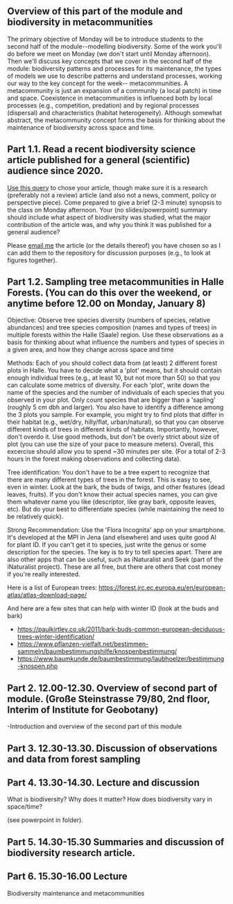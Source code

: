 ## Overview of this part of the module and biodiversity in metacommunities

The primary objective of Monday will be to introduce students to the second half of the module--modelling biodiversity. Some of the work you'll do before we meet on Monday (we don't start until Monday afternoon). Then we'll discuss key concepts that we cover in the second half of the module: biodiversity patterns and processes for its maintenance, the types of models we use to describe patterns and understand processes, working our way to the key concept for the week-- metacommunities. A metacommunity is just an expansion of a community (a local patch) in time and space. Coexistence in metacommunities is influenced both by local processes (e.g., competition, predation) and by regional processes (dispersal) and characteristics (habitat heterogeneity). Although somewhat abstract, the metacommunity concept forms the basis for thinking about the maintenance of biodiversity across space and time. 

## Part 1.1. Read a recent biodiversity science article published for a general (scientific) audience since 2020. 

[Use this query](https://europepmc.org/search?query=%28JOURNAL%3A%22Science%20%28New%20York,%20N.Y.%29%22%20OR%20JOURNAL%3A%22Nature%22%29%20AND%20%28TITLE%3A%22Biodiversity%22%29%20AND%20%28PUB_TYPE%3A%22Journal%20Article%22%20OR%20PUB_TYPE%3A%22article-commentary%22%20OR%20PUB_TYPE%3A%22research-article%22%20OR%20PUB_TYPE%3A%22protocol%22%20OR%20PUB_TYPE%3A%22rapid-communication%22%20OR%20PUB_TYPE%3A%22product-review%22%29%20AND%20%28FIRST_PDATE%3A%5B2020%20TO%202024%5D%29&page=1&sortBy=CITED%2Bdesc) to chose your article, though make sure it is a research (preferably not a review) article (and also not a news, comment, policy or perspective piece). Come prepared to give a brief (2-3 minute) synopsis to the class on Monday afternoon. Your (no slides/powerpoint) summary should include what aspect of biodiversity was studied, what the major contribution of the article was, and why you think it was published for a general audience? 

Please [email me](mailto:shane.blowes@idiv.de) the article (or the details thereof) you have chosen 
so as I can add them to the repository for discussion purposes (e.g., to look at figures together).

## Part 1.2. Sampling tree metacommunities in Halle Forests. (You can do this over the weekend, or anytime before 12.00 on Monday, January 8)

Objective: Observe tree species diversity (numbers of species, relative abundances) and tree species composition (names and types of trees) in multiple forests within the Halle (Saale) region. Use these observations as a basis for thinking about what influence the numbers and types of species in a given area, and how they change across space and time

Methods: Each of you should collect data from (at least) 2 different forest plots in Halle. You have to decide what a 'plot' means, but it should contain enough individual trees (e.g., at least 10, but not more than 50) so that you can calculate some metrics of diversity. For each 'plot', write down the name of the species and the number of individuals of each species that you observed in your plot. Only count species that are bigger than a 'sapling' (roughly 5 cm dbh and larger). You also have to identify a difference among the 3 plots you sample.  For example, you might try to find plots that differ in their habitat (e.g., wet/dry, hilly/flat, urban/natural), so that you can observe different kinds of trees in different kinds of habitats. Importantly, however, don't overdo it. Use good methods, but don't be overly strict about size of plot (you can use the size of your pace to measure meters).  Overall, this excercise should allow you to spend ~30 minutes per site. (For a total of 2-3 hours in the forest making observations and collecting data). 

Tree identification: You don't have to be a tree expert to recognize that there are many different types of trees in the forest. This is easy to see, even in winter.  Look at the bark, the buds of twigs, and other features (dead leaves, fruits).  If you don't know their actual species names, you can give them whatever name you like (descriptor, like gray bark, opposite leaves, etc). But do your best to differentiate species (while maintaining the need to be relatively quick). 

Strong Recommendation: Use the 'Flora Incognita' app on your smartphone.  It's developed at the MPI in Jena (and elsewhere) and uses quite good AI for plant ID. If you can't get it to species, just write the genus or some description for the species. The key is to try to tell species apart. There are also other apps that can be useful, such as iNaturalist and Seek (part of the iNaturalist project). These are all free, but there are others that cost money if you're really interested. 

Here is a list of European trees: https://forest.jrc.ec.europa.eu/en/european-atlas/atlas-download-page/

And here are a few sites that can help with winter ID (look at the buds and bark)
- https://paulkirtley.co.uk/2011/bark-buds-common-european-deciduous-trees-winter-identification/
- https://www.pflanzen-vielfalt.net/bestimmen-sammeln/baumbestimmungshilfe/knospenbestimmung/
- https://www.baumkunde.de/baumbestimmung/laubhoelzer/bestimmung-knospen.php

## Part 2. 12.00-12.30.  Overview of second part of module. (Große Steinstrasse 79/80, 2nd floor, Interim of Institute for Geobotany)

-Introduction and overview of the second part of this module


## Part 3. 12.30-13.30. Discussion of observations and data from forest sampling


## Part 4. 13.30-14.30. Lecture and discussion 
What is biodiversity? Why does it matter? How does biodiversity vary in space/time?

(see powerpoint in folder).


## Part 5. 14.30-15.30  Summaries and discussion of biodiversity research article. 

## Part 6. 15.30-16.00  Lecture
Biodiversity maintenance and metacommunities

